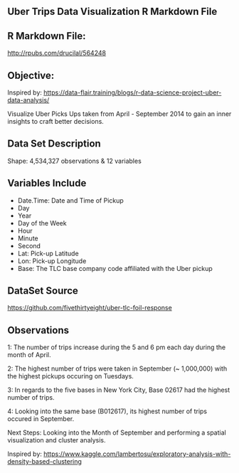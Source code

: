 Uber Trips Data Visualization R Markdown File
--
R Markdown File: 
--
http://rpubs.com/drucilal/564248

Objective: 
--
Inspired by: https://data-flair.training/blogs/r-data-science-project-uber-data-analysis/

Visualize Uber Picks Ups taken from April - September 2014 to gain an inner insights to craft better decisions. 

Data Set Description 
--
Shape: 4,534,327 observations & 12 variables

Variables Include
--
- Date.Time: Date and Time of Pickup
- Day
- Year
- Day of the Week
- Hour
- Minute
- Second
- Lat: Pick-up Latitude
- Lon: Pick-up Longitude
- Base: The TLC base company code affiliated with the Uber pickup

DataSet Source
--
https://github.com/fivethirtyeight/uber-tlc-foil-response

Observations
--
1: The number of trips increase during the 5 and 6 pm each day during the month of April. 

2: The highest number of trips were taken in September (~ 1,000,000) with the highest pickups occuring on Tuesdays.

3: In regards to the five bases in New York City, Base 02617 had the highest number of trips.

4: Looking into the same base (B012617), its highest number of trips occured in September.

Next Steps: 
 Looking into the Month of September and performing a spatial visualization and  cluster analysis. 
 
 Inspired by: https://www.kaggle.com/lambertosu/exploratory-analysis-with-density-based-clustering

